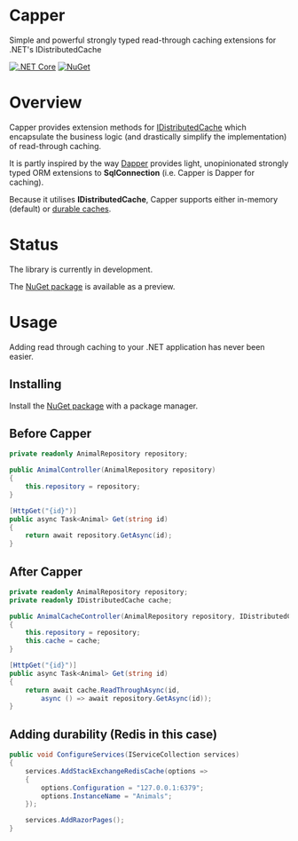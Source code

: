 # Capper
Simple and powerful strongly typed read-through caching extensions for .NET's IDistributedCache

[![.NET Core](https://github.com/creyke/Capper/workflows/.NET%20Core/badge.svg)](https://github.com/creyke/Capper/actions?query=workflow%3A%22.NET+Core%22)
[![NuGet](https://img.shields.io/nuget/v/Capper.svg?style=flat)](https://www.nuget.org/packages/Capper)

# Overview
Capper provides extension methods for [IDistributedCache](https://docs.microsoft.com/en-us/aspnet/core/performance/caching/distributed) which encapsulate the business logic (and drastically simplify the implementation) of read-through caching.

It is partly inspired by the way [Dapper](https://github.com/DapperLib/Dapper) provides light, unopinionated strongly typed ORM extensions to **SqlConnection** (i.e. Capper is Dapper for caching).

Because it utilises **IDistributedCache**, Capper supports either in-memory (default) or [durable caches](https://docs.microsoft.com/en-us/aspnet/core/performance/caching/distributed).

# Status
The library is currently in development.

The [NuGet package](https://www.nuget.org/packages/Capper) is available as a preview.

# Usage
Adding read through caching to your .NET application has never been easier.

## Installing
Install the [NuGet package](https://www.nuget.org/packages/Capper) with a package manager.

## Before Capper
```csharp
private readonly AnimalRepository repository;

public AnimalController(AnimalRepository repository)
{
    this.repository = repository;
}

[HttpGet("{id}")]
public async Task<Animal> Get(string id)
{
    return await repository.GetAsync(id);
}
```

## After Capper
```csharp
private readonly AnimalRepository repository;
private readonly IDistributedCache cache;

public AnimalCacheController(AnimalRepository repository, IDistributedCache cache)
{
    this.repository = repository;
    this.cache = cache;
}

[HttpGet("{id}")]
public async Task<Animal> Get(string id)
{
    return await cache.ReadThroughAsync(id,
        async () => await repository.GetAsync(id));
}
```

## Adding durability (Redis in this case)
```csharp
public void ConfigureServices(IServiceCollection services)
{
    services.AddStackExchangeRedisCache(options =>
    {
        options.Configuration = "127.0.0.1:6379";
        options.InstanceName = "Animals";
    });

    services.AddRazorPages();
}
```
